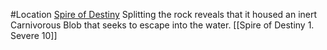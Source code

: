 #Location 
[Spire of Destiny](https://pathfinderwiki.com/wiki/Spire_of_Destiny)
Splitting the rock reveals that it housed an inert Carnivorous Blob that seeks to escape into the water. [[Spire of Destiny 1. Severe 10]]
